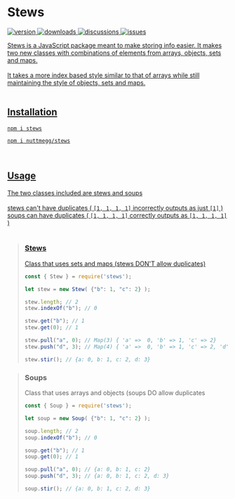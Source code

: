 # Stews
<a href="https://www.npmjs.com/package/stews"><img src="https://img.shields.io/npm/v/stews?style=flat&color=red&logo=npm&logoColor=white" alt="version" />
<a href="https://www.npmjs.com/package/stews"><img src="https://img.shields.io/npm/dt/stews?style=flat&color=green&logo=npm&logoColor=white" alt="downloads" />
<a href="https://github.com/nuttmegg/stews/discussions"><img src="https://img.shields.io/github/discussions/nuttmegg/stews?logo=wechat&logoColor=white" alt="discussions" />
<a href="https://github.com/nuttmegg/stews/issues"><img src="https://img.shields.io/github/issues/nuttmegg/stews" alt="issues" />
<br>
  
Stews is a JavaScript package meant to make storing info easier. It makes two new classes with combinations of elements from arrays, objects, sets and maps.<br><br>
It takes a more index based style similar to that of arrays while still maintaining the style of objects, sets and maps.<br>
<br>
## Installation
```console
npm i stews
```
```console
npm i nuttmegg/stews
```
<br>

## Usage
The two classes included are stews and soups<br><br>
stews can't have duplicates ( `[1, 1, 1, 1]` incorrectly outputs as just `[1]` )<br>
soups can have duplicates ( `[1, 1, 1, 1]` correctly outputs as `[1, 1, 1, 1]` )<br><br>
> ### Stews
> Class that uses sets and maps (stews DON'T allow duplicates)
> ```js
> const { Stew } = require('stews');
> 
> let stew = new Stew( {"b": 1, "c": 2} );
> 
> stew.length; // 2
> stew.indexOf("b"); // 0
> 
> stew.get("b"); // 1
> stew.get(0); // 1
> 
> stew.pull("a", 0); // Map(3) { 'a' =>  0, 'b' => 1, 'c' => 2}
> stew.push("d", 3); // Map(4) { 'a' =>  0, 'b' => 1, 'c' => 2, 'd' => 3}
>
> stew.stir(); // {a: 0, b: 1, c: 2, d: 3}
> ```

> ### Soups
> Class that uses arrays and objects (soups DO allow duplicates
> ```js
> const { Soup } = require('stews');
> 
> let soup = new Soup( {"b": 1, "c": 2} );
> 
> soup.length; // 2
> soup.indexOf("b"); // 0
>
> soup.get("b"); // 1
> soup.get(0); // 1
> 
> soup.pull("a", 0); // {a: 0, b: 1, c: 2}
> soup.push("d", 3); // {a: 0, b: 1, c: 2, d: 3}
>
> soup.stir(); // {a: 0, b: 1, c: 2, d: 3}
> ```
